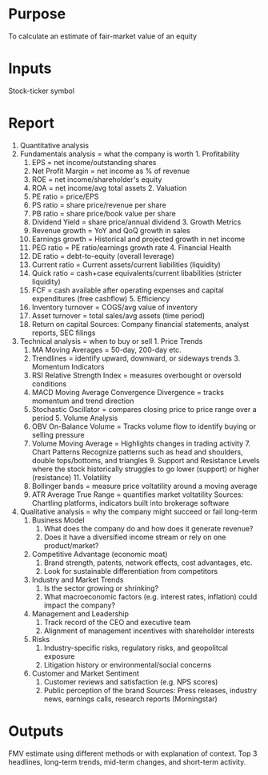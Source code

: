 # Purpose
To calculate an estimate of fair-market value of an equity
# Inputs
Stock-ticker symbol
# Report
1. Quantitative analysis
  1. Fundamentals analysis = what the company is worth
    1. Profitability
       1. EPS = net income/outstanding shares
       2. Net Profit Margin = net income as % of revenue
       3. ROE = net income/shareholder's equity
       4. ROA = net income/avg total assets
    2. Valuation
       1. PE ratio = price/EPS
       2. PS ratio = share price/revenue per share
       3. PB ratio = share price/book value per share
       4. Dividend Yield = share price/annual dividend
    3. Growth Metrics
       1. Revenue growth = YoY and QoQ growth in sales
       2. Earnings growth = Historical and projected growth in net income
       3. PEG ratio = PE ratio/earnings growth rate
    4. Financial Health
       1. DE ratio = debt-to-equity (overall leverage)
       2. Current ratio = Current assets/current liabilities (liquidity)
       3. Quick ratio = cash+case equivalents/current libabilities (stricter liquidity)
       4. FCF = cash available after operating expenses and capital expenditures (free cashflow)
    5. Efficiency
       1. Inventory turnover = COGS/avg value of inventory
       2. Asset turnover = total sales/avg assets (time period)
       3. Return on capital
   Sources: Company financial statements, analyst reports, SEC filings
  2. Technical analysis = when to buy or sell
    1. Price Trends
       1. MA Moving Averages = 50-day, 200-day etc.
       2. Trendlines = identify upward, downward, or sideways trends
    3. Momentum Indicators
       1. RSI Relative Strength Index = measures overbought or oversold conditions
       2. MACD Moving Average Convergence Divergence = tracks momentum and trend direction
       3. Stochastic Oscillator = compares closing price to price range over a period
    5. Volume Analysis
       1. OBV On-Balance Volume = Tracks volume flow to identify buying or selling pressure
       2. Volume Moving Average = Highlights changes in trading activity
    7. Chart Patterns
       Recognize patterns such as head and shoulders, double tops/bottoms, and triangles
    9. Support and Resistance
        Levels where the stock historically struggles to go lower (support) or higher (resistance)
    11. Volatility
        1. Bollinger bands = measure price voltatility around a moving average
        2. ATR Average True Range = quantifies market voltatility
    Sources: Chartling platforms, indicators built into brokerage software
3. Qualitative analysis = why the company might succeed or fail long-term
   1. Business Model
      1. What does the company do and how does it generate revenue?
      2. Does it have a diversified income stream or rely on one product/market?
   2. Competitive Advantage (economic moat)
      1. Brand strength, patents, network effects, cost advantages, etc.
      2. Look for sustainable differentiation from competitors
   3. Industry and Market Trends
      1. Is the sector growing or shrinking?
      2. What macroeconomic factors (e.g. interest rates, inflation) could impact the company?
   4. Management and Leadership
      1. Track record of the CEO and executive team
      2. Alignment of management incentives with shareholder interests
   5. Risks
      1. Industry-specific risks, regulatory risks, and geopolitcal exposure
      2. Litigation history or environmental/social concerns
   6. Customer and Market Sentiment
      1. Customer reviews and satisfaction (e.g. NPS scores)
      2. Public perception of the brand
Sources: Press releases, industry news, earnings calls, research reports (Morningstar)
  


# Outputs
FMV estimate using different methods or with explanation of context. Top 3 headlines, long-term trends, mid-term changes, and short-term activity.
